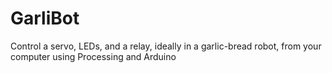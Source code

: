# GarliBot
Control a servo, LEDs, and a relay, ideally in a garlic-bread robot, from your computer using Processing and Arduino
